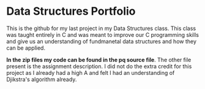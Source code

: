 <h1>Data Structures Portfolio</h1>

<p>This is the github for my last project in my Data Structures class.  This class was taught entirely in C and was meant to improve our C programming skills and give us an understanding of fundmanetal data structures and how they can be applied.</p>

<p><strong>In the zip files my code can be found in the pq source file</strong>.  The other file present is the assignment description.  I did not do the extra credit for this project as I already had a high A and felt I had an understanding of Djikstra's algorithm already.</p>
